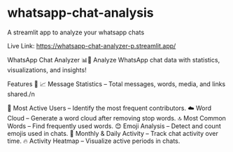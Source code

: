# whatsapp-chat-analysis
A streamlit app to analyze your whatsapp chats

Live Link:  https://whatsapp-chat-analyzer-p.streamlit.app/

WhatsApp Chat Analyzer 📊💬
Analyze WhatsApp chat data with statistics, visualizations, and insights!

Features 🚀
📈 Message Statistics – Total messages, words, media, and links shared./n

👥 Most Active Users – Identify the most frequent contributors.
☁️ Word Cloud – Generate a word cloud after removing stop words.
🔝 Most Common Words – Find frequently used words.
😊 Emoji Analysis – Detect and count emojis used in chats.
📆 Monthly & Daily Activity – Track chat activity over time.
🔥 Activity Heatmap – Visualize active periods in chats.
 
 
